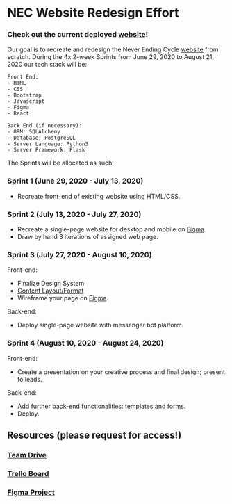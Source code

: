 # NEC Website Redesign Effort

### Check out the current deployed [website](nec-two.vercel.app/)! 

Our goal is to recreate and redesign the Never Ending Cycle [website](http://neverendingcycle.org/) from scratch. During the 4x 2-week Sprints from June 29, 2020 to August 21, 2020 our tech stack will be:
```
Front End:
- HTML
- CSS
- Bootstrap
- Javascript
- Figma
- React

Back End (if necessary):
- ORM: SQLAlchemy
- Database: PostgreSQL
- Server Language: Python3
- Server Framework: Flask
```

The Sprints will be allocated as such:
### Sprint 1 (June 29, 2020 - July 13, 2020)
- Recreate front-end of existing website using HTML/CSS.

### Sprint 2 (July 13, 2020 - July 27, 2020)
- Recreate a single-page website for desktop and mobile on [Figma](https://www.figma.com/).
- Draw by hand 3 iterations of assigned web page.

### Sprint 3 (July 27, 2020 - August 10, 2020)
Front-end:
- Finalize Design System
- [Content Layout/Format](https://docs.google.com/document/d/1v0m3Pu482NBDLCp9osv9wmerdSjg8CbpvbNOzSLBQYE/edit)
- Wireframe your page on [Figma](https://www.figma.com/).

Back-end:
- Deploy single-page website with messenger bot platform.


### Sprint 4 (August 10, 2020 - August 24, 2020)
Front-end:
- Create a presentation on your creative process and final design; present to leads.

Back-end:
- Add further back-end functionalities: templates and forms.
- Deploy.

## Resources (please request for access!)
### [Team Drive](https://drive.google.com/drive/folders/1FHXKr0KPpqM2WUbAOTgdotBACYbslRVo)
### [Trello Board](https://trello.com/b/PfFT9GtU/nec-kanban-board)
### [Figma Project](https://www.figma.com/files/team/864573808842048214/NEC)
